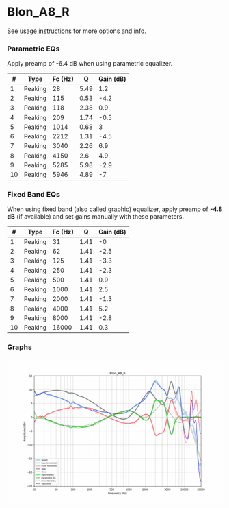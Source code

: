 # Blon_A8_R
See [usage instructions](https://github.com/jaakkopasanen/AutoEq#usage) for more options and info.

### Parametric EQs
Apply preamp of -6.4 dB when using parametric equalizer.

|   # | Type    |   Fc (Hz) |    Q |   Gain (dB) |
|-----|---------|-----------|------|-------------|
|   1 | Peaking |        28 | 5.49 |         1.2 |
|   2 | Peaking |       115 | 0.53 |        -4.2 |
|   3 | Peaking |       118 | 2.38 |         0.9 |
|   4 | Peaking |       209 | 1.74 |        -0.5 |
|   5 | Peaking |      1014 | 0.68 |         3   |
|   6 | Peaking |      2212 | 1.31 |        -4.5 |
|   7 | Peaking |      3040 | 2.26 |         6.9 |
|   8 | Peaking |      4150 | 2.6  |         4.9 |
|   9 | Peaking |      5285 | 5.98 |        -2.9 |
|  10 | Peaking |      5946 | 4.89 |        -7   |

### Fixed Band EQs
When using fixed band (also called graphic) equalizer, apply preamp of **-4.8 dB** (if available) and set gains manually with these parameters.

|   # | Type    |   Fc (Hz) |    Q |   Gain (dB) |
|-----|---------|-----------|------|-------------|
|   1 | Peaking |        31 | 1.41 |        -0   |
|   2 | Peaking |        62 | 1.41 |        -2.5 |
|   3 | Peaking |       125 | 1.41 |        -3.3 |
|   4 | Peaking |       250 | 1.41 |        -2.3 |
|   5 | Peaking |       500 | 1.41 |         0.9 |
|   6 | Peaking |      1000 | 1.41 |         2.5 |
|   7 | Peaking |      2000 | 1.41 |        -1.3 |
|   8 | Peaking |      4000 | 1.41 |         5.2 |
|   9 | Peaking |      8000 | 1.41 |        -2.8 |
|  10 | Peaking |     16000 | 1.41 |         0.3 |

### Graphs
![](./Blon_A8_R.png)
